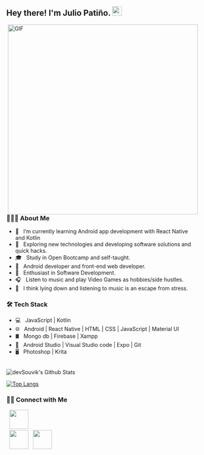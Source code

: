 <h2> Hey there! I'm Julio Patiño. <img src="https://github.com/souvikguria98/souvikguria98/blob/master/Hi.gif" width="25"></h2>
<img align="right" alt="GIF" src="https://media.giphy.com/media/ACzsN9dhQuOZ6RYXcM/giphy.gif" width="500"/>


<h3> 👨🏻‍💻 About Me </h3>

- 🔭 &nbsp; I’m currently learning Android app development with React Native and Kotlin
- 🤔 &nbsp; Exploring new technologies and developing software solutions and quick hacks.
- 🎓 &nbsp; Study in Open Bootcamp and self-taught.
- 💼 &nbsp; Android developer and front-end web developer.
- 🌱 &nbsp; Enthusiast in Software Development.
- 🎧 &nbsp; Listen to music and play Video Games as hobbies/side hustles.
- 🎵 &nbsp; I think lying down and listening to music is an escape from stress.

<h3>🛠 Tech Stack</h3>

- 💻 &nbsp; JavaScript | Kotlin  
- 🌐 &nbsp; Android | React Native | HTML | CSS | JavaScript | Material UI 
- 🛢 &nbsp; Mongo db | Firebase | Xampp
- 🔧 &nbsp; Android Studio | Visual Studio code | Expo | Git
- 🖥 &nbsp; Photoshop | Krita

<br>

<img align="center" src="https://github-readme-stats.vercel.app/api?username=julio-pa&include_all_commits=true&count_private=true&show_icons=true&line_height=20&title_color=7A7ADB&icon_color=2234AE&text_color=D3D3D3&bg_color=0,000000,130F40" alt="devSouvik's Github Stats">

</br>

[![Top Langs](https://github-readme-stats.vercel.app/api/top-langs/?username=julio-pa&layout=compact)](https://github.com/anuraghazra/github-readme-stats)


<h3> 🤝🏻 Connect with Me </h3>

<p align="center">

&nbsp; <a href="https://www.instagram.com/juliopg73/" target="_blank" rel="noopener noreferrer"><img src="https://img.icons8.com/plasticine/100/000000/instagram-new.png" width="50" /></a>  
&nbsp; <a href="https://www.linkedin.com/in/julio-francisco-pati%C3%B1o-granda-a00225252/" target="_blank" rel="noopener noreferrer"><img src="https://img.icons8.com/plasticine/100/000000/linkedin.png" width="50" /></a>
&nbsp; <a href="mailto:franjp132@gmail.com" target="_blank" rel="noopener noreferrer"><img src="https://img.icons8.com/plasticine/100/000000/gmail.png"  width="50" /></a>
</p>
